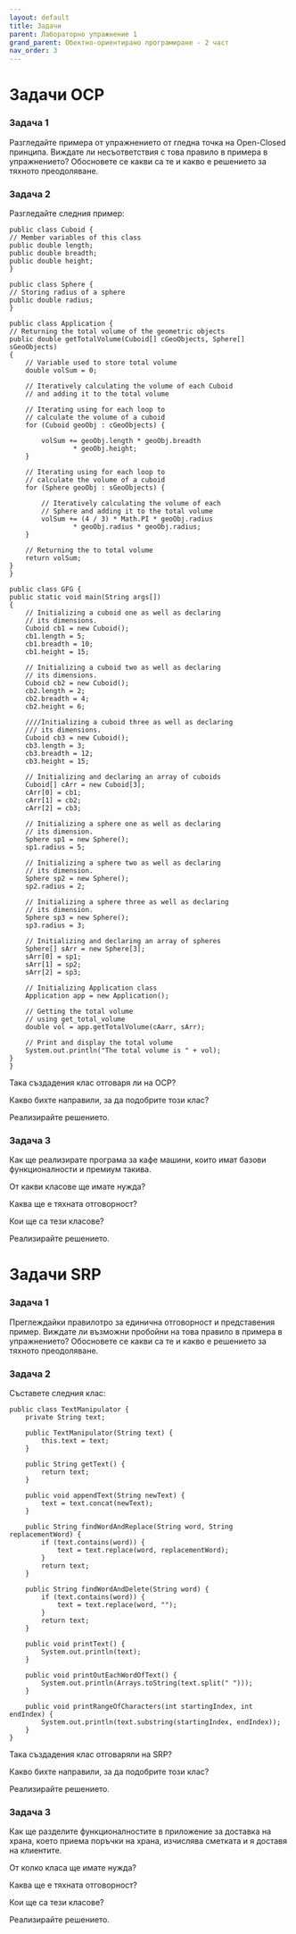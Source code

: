 ```yaml
---
layout: default
title: Задачи
parent: Лабораторно упражнение 1
grand_parent: Обектно-ориентирано програмиране - 2 част
nav_order: 3
---
```


# Задачи OCP

### Задача 1

Разгледайте примера от упражнението от гледна точка на Open-Closed принципа. Виждате ли несъответствия с това правило в примера в упражнението? Обосновете се какви са те и какво е решението за тяхното преодоляване.

### Задача 2

Разгледайте следния пример:

```
public class Cuboid {
// Member variables of this class
public double length;
public double breadth;
public double height;
}
```

```
public class Sphere {
// Storing radius of a sphere
public double radius;
}
```

```
public class Application {
// Returning the total volume of the geometric objects
public double getTotalVolume(Cuboid[] cGeoObjects, Sphere[] sGeoObjects)
{
	// Variable used to store total volume
	double volSum = 0;

	// Iteratively calculating the volume of each Cuboid
	// and adding it to the total volume

	// Iterating using for each loop to
	// calculate the volume of a cuboid
	for (Cuboid geoObj : cGeoObjects) {

		volSum += geoObj.length * geoObj.breadth
				* geoObj.height;
	}

	// Iterating using for each loop to
	// calculate the volume of a cuboid
	for (Sphere geoObj : sGeoObjects) {

		// Iteratively calculating the volume of each
		// Sphere and adding it to the total volume
		volSum += (4 / 3) * Math.PI * geoObj.radius
				* geoObj.radius * geoObj.radius;
	}

	// Returning the to total volume
	return volSum;
}
}
```

```
public class GFG {
public static void main(String args[])
{
	// Initializing a cuboid one as well as declaring
	// its dimensions.
	Cuboid cb1 = new Cuboid();
	cb1.length = 5;
	cb1.breadth = 10;
	cb1.height = 15;

	// Initializing a cuboid two as well as declaring
	// its dimensions.
	Cuboid cb2 = new Cuboid();
	cb2.length = 2;
	cb2.breadth = 4;
	cb2.height = 6;

	////Initializing a cuboid three as well as declaring
	/// its dimensions.
	Cuboid cb3 = new Cuboid();
	cb3.length = 3;
	cb3.breadth = 12;
	cb3.height = 15;

	// Initializing and declaring an array of cuboids
	Cuboid[] cArr = new Cuboid[3];
	cArr[0] = cb1;
	cArr[1] = cb2;
	cArr[2] = cb3;

	// Initializing a sphere one as well as declaring
	// its dimension.
	Sphere sp1 = new Sphere();
	sp1.radius = 5;

	// Initializing a sphere two as well as declaring
	// its dimension.
	Sphere sp2 = new Sphere();
	sp2.radius = 2;

	// Initializing a sphere three as well as declaring
	// its dimension.
	Sphere sp3 = new Sphere();
	sp3.radius = 3;

	// Initializing and declaring an array of spheres
	Sphere[] sArr = new Sphere[3];
	sArr[0] = sp1;
	sArr[1] = sp2;
	sArr[2] = sp3;

	// Initializing Application class
	Application app = new Application();

	// Getting the total volume
	// using get_total_volume
	double vol = app.getTotalVolume(cAarr, sArr);

	// Print and display the total volume
	System.out.println("The total volume is " + vol);
}
}
```

Така създадения клас отговаря ли на OCP?

Какво бихте направили, за да подобрите този клас?

Реализирайте решението.

### Задача 3

Как ще реализирате програма за кафе машини, които имат базови функционалности и премиум такива.

От какви класове ще имате нужда?

Каква ще е тяхната отговорност?

Кои ще са тези класове?

Реализирайте решението.

# Задачи SRP

### Задача 1

Преглеждайки правилотро за единична отговорност и представения пример. Виждате ли възможни пробойни на това правило в примера в упражнението? Обосновете се какви са те и какво е решението за тяхното преодоляване.

### Задача 2

Съставете следния клас:

```
public class TextManipulator { 
    private String text;
    
    public TextManipulator(String text) {
        this.text = text;
    }
    
    public String getText() {
        return text;
    }
    
    public void appendText(String newText) {
        text = text.concat(newText);
    }
    
    public String findWordAndReplace(String word, String replacementWord) {
        if (text.contains(word)) {
            text = text.replace(word, replacementWord);
        }
        return text;
    }
    
    public String findWordAndDelete(String word) {
        if (text.contains(word)) {
            text = text.replace(word, "");
        }
        return text;
    }
    
    public void printText() {
        System.out.println(text);
    }

    public void printOutEachWordOfText() {
        System.out.println(Arrays.toString(text.split(" ")));
    }

    public void printRangeOfCharacters(int startingIndex, int endIndex) {
        System.out.println(text.substring(startingIndex, endIndex));
    }
}
```

Така създадения клас отговаряли на SRP?

Какво бихте направили, за да подобрите този клас?

Реализирайте решението.

### Задача 3

Как ще разделите функционалностите в приложение за доставка на храна, което приема поръчки на храна, изчислява сметката и я доставя на клиентите.

От колко класа ще имате нужда?

Каква ще е тяхната отговорност?

Кои ще са тези класове?

Реализирайте решението.
